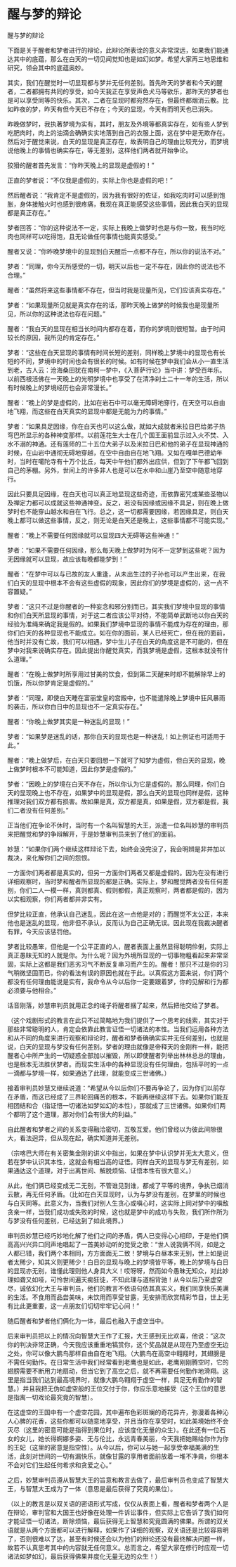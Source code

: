 # 醒与梦的辩论

醒与梦的辩论

下面是关于醒者和梦者进行的辩论，此辩论所表诠的意义非常深远，如果我们能通达其中的底蕴，那么在白天的一切见闻觉知也是如幻如梦。希望大家再三地思维和研究，领会其中的底蕴奥妙。

其实，我们在醒觉时一切显现都与梦并无任何差别。首先昨天的梦者和今天的醒者，二者都拥有共同的享受，如今天我正在享受声色犬马等欲乐，那昨天的梦者也是可以享受同等的快乐。其次，二者在显现时都宛然存在，但最终都烟消云散。比如昨夜的梦，昨天有但今天已不存在；今天的显现，今天有而明天也已消失。

昨晚做梦时，我执著梦境为实有，其时，朋友及外境等都真实存在，如有些人梦到吃肥肉时，肉上的油滴会确确实实地落到自己的衣服上面，这在梦中是无欺存在。然后对于醒觉来说，白天的显现是真正存在，故表明自己的理由比较充分，而梦境说他晚上的事情也确实存在，等无差别，这样他们两者就开始争论。

狡猾的醒者首先发言：“你昨天晚上的显现是虚假的！”

正直的梦者说：“不仅我是虚假的，实际上你也是虚假的吧！”

然后醒者说：“我肯定不是虚假的，因为我有很好的佐证，如我吃肉时可以感到饱胀，身体接触火时也感到很疼痛，我现在真正能感受这些事情，因此我白天的显现都是真正存在。”

梦者回答：“你的这种说法不一定，实际上我晚上做梦时也是与你一致，我当时吃肉也同样可以吃得饱，且无论做任何事情也能真实感受。”

醒者又说：“你昨晚梦境中的显现到白天醒后一点都不存在，所以你的说法不对。”

梦者：“同理，你今天所感受的一切，明天以后也一定不存在，因此你的说法也不合理。”

醒者：“虽然将来这些事情都不存在，但当时我是现量所见，它们应该真实存在。”

梦者：“如果现量所见就是真实存在的话，那昨天晚上做梦的时候我也是现量所见，所以你的这种说法也存在问题。”

醒者：“我白天的显现在相当长时间内都存在着，而你的梦境则很短暂。由于时间较长的原因，我所见的肯定存在。”

梦者：“这些在白天显现的事情有时间长短的差别，同样晚上梦境中的显现也有长短的不同，梦境中的时间也会有很长的时候。如有时候在梦中我们会从小一直生活到老，古人云：沧海桑田犹在南柯一梦中，《入菩萨行论》当中讲：梦受百年乐。以前西根活佛在一天晚上的光明梦境中也享受了在清净刹土二十一年的生活，所以有时候晚上的梦境经历也会非常漫长。”

醒者：“晚上的梦是虚假的，比如在岩石中可以毫无障碍地穿行，在天空可以自由地飞翔，而这些在白天真实的显现中都是无能为力的事情。”

梦者：“如果具足因缘，你在白天也可以这么做，就如大成就者米拉日巴给弟子热穹巴所显示的各种神变那样。以前莲花生大士在几个国王面前显示过入火不焚、入水不溺的神通。还有莲师的二十五位大弟子以及米拉日巴和他的弟子在显现神通的时候，在山岩中通彻无碍地穿越，在空中自由自在地飞翔。又如在嘎单巴德幼年时，当时在噶陀寺有十万个比丘，每天中午他们都外出应供，但到了下午都飞回到自己的茅棚。另外，世间上的许多非人也是可以在水中和山崖乃至空中随意地穿行。

因此只要具足因缘，在白天也可以真正地显现这些奇迹，而依靠密咒或某些圣物以及禅定力都可以成就这些神通神变。反之，若没有因缘或因缘不具足，则在晚上做梦时也不能穿山越水和自在飞行。总之，这一切都需要因缘，若因缘具足，则白天晚上都可以做这些事情，反之，则无论是白天还是晚上，这些事情都不可能实现。”

醒者：“晚上不需要任何因缘就可以显现四大无碍等这些神通！”

梦者：“如果不需要任何因缘，那么每天晚上做梦时为何不一定梦到这些呢？因为无因缘就可以显现，故应该每晚都能梦到！”

醒者：“在梦中可以与已故的友人重逢，从未出生过的子孙也可以产生出来，在我们白天的显现中根本不会有这些虚假的现象，因此你们的梦境是虚假的，这一点不容置疑。”

梦者：“这只不过是你醒者的一种妄念和邪分别而已，其实我们梦境中显现的事情和你们白天所显现的事情，对于这二者应该公平对待，不能简单武断地以你白天的经验为准绳来确定我是假的。如果我们梦境中显现的事情不能成为存在的理由，那你们白天的各种显现也不能成立。如在你的面前，某人已经死亡，但在我的面前，他当时并没有亡故，我们可以相遇，梦中生儿子在白天的角度这是不可能的，但在梦中对我来说确实存在。因此提出你醒觉真实，而我梦境是虚假，这根本就没有什么道理。”

醒者：“在晚上做梦时所享用过甘美的饮食，但到第二天醒来时却不能解除早上的饥饿，所以你梦肯定是虚假的。”

梦者：“同理，即使白天睡在富丽堂皇的宫殿中，也不能遣除晚上梦境中狂风暴雨的袭击，所以你白日中的显现也不一定真实存在。”

醒者：“你晚上做梦其实是一种迷乱的显现！”

梦者：“如果梦是迷乱的话，那你白天的显现也是一种迷乱！如上例证也可适用于此。”

醒者：“晚上做梦后，在白天只要回想一下就可了知梦为虚假，但白天的显现，晚上做梦时根本不可能知道，因此你梦是虚假的。”

梦者：“因晚上的梦境在白天不存在，所以你认为它是虚假的。那么同理，你们白天的显现晚上也不存在，如果梦中的显现是假，那么白天的显现也同样是假，这种推理对我们双方都有损害。故如果是真，双方都是真，如果是假，双方都是假，我们二者没有任何差别。”

正当他们在争论不休时，当时有一个名叫智慧的大王，派遣一位名叫妙慧的审判员来把醒觉和梦的争辩解开，于是妙慧审判员来到了他们的面前。

妙慧：“如果你们两个继续这样辩论下去，始终会没完没了，我会明辨是非并加以裁决，来化解你们之间的怨恨。

一方面你们两者都是真实的，但另一方面你们两者又都是虚假的。因为在没有进行详细观察时，当时梦和醒者所显现的都是正确。实际上，梦和醒觉两者没有任何差别，你们二人一模一样，真则都真、假则都假，真正观察时，两者都是假的，因为以实相观察，你们两者都并非实有。

但梦比较正直，他承认自己迷乱，因此在这一点他是对的；而醒觉不太公正，本来他也是迷乱的显现，他非但不承认，反而认为自己正确无误。因此现在我裁决醒者有罪，今天应该惩罚他。

梦者比较愚笨，但他是一个公平正直的人，醒者表面上虽然显得聪明伶俐，实际上真正愚昧无知的人就是你。为什么呢？因为外境所显现的一切事物粗看起来非常坚固，实际上这都是我们恶劣习气不断反复串习而产生的。醒者！那只不过是你的习气稍微坚固而已，你的看法有误的原因也就在于此。以真假这方面来说，你们两个都没有任何理由能说是实有，我命令从今以后你一定要跟着梦，你的见解和行为都必须要与他相合。”

话音刚落，妙慧审判员就用正念的绳子将醒者捆了起来，然后把他交给了梦者。

（这个戏剧形式的教言在此只不过简略地为我们提供了一个思考的线索，其实对于那些非常聪明的人，肯定会依靠此教言证悟一切诸法的本性。当我们运用各种方法和从不同的角度来进行观察和辩论时，醒者和梦者确确实实并无任何差别，也就是说，白天的显现与梦没有任何差别。梦者的理由就像是帝释天的金刚杵一样，能把醒者心中所产生的一切疑惑全部加以摧毁，所以即使醒者列举出林林总总的理由，也是根本无法胜伏梦者。而现实生活中的各种显现没有任何理由，包括平时的一点一滴都与梦境一样，如果通达了此理，就能变成三世诸佛。）

接着审判员妙慧又继续说道：“希望从今以后你们不要再争论了，因为你们以前存在矛盾，而这已经成了三界轮回痛苦的根本，不能再继续这样下去。如果你们能互相团结和合（指证悟一切诸法如梦如幻的本性），那就成了三世诸佛。如果你们两个都明了这个道理，那对你们会有很大的利益。”

自此醒者和梦者之间的关系变得融洽密切，互敬互爱。他们曾经以为彼此间隙很大，看法迥异，但从现在起，确实知道并无差别。

（宗喀巴大师在有关密集金刚的讲义中指出，如果在梦中认识梦并无太大意义，但若在梦中认识其本性，这就会有相当高的证悟。同样白天的显现与梦无有差别，如果通达这个道理，对于出离世间、解脱烦恼、证悟本性有很大意义。）

从此，他们俩已经变成无二无别，不管谁见到谁，都成了平等的境界，争执已烟消云散，再无任何矛盾。（比如在白天显现时，认为与梦没有差别，在梦里的时候也与白天同等。此意义为，当我们对别人生贪心或嗔心时，这实际上同对梦中的嗔敌贪亲一样，当我们成功或失败的时候，这也就是梦中的成功与失败，我们所作所为与梦没有任何差别，已经达到了如此境界。）

审判员妙慧已经巧妙地化解了他们之间的矛盾，俩人已变得心心相印，于是他们俩高高兴兴异口同声地唱起了一首美妙动听的觉受之歌：“世人说我俩不同，如是之人都已错，我们两个本相同，方方面面无二致！梦境与白昼本来无别，世上如是说者太稀少，知其义则更稀少！白日的显现与晚上的梦境皆平等，晚上的梦境与白日的显现亦无别，谁懂此理则他人身具大义！哎呀呀，然而如今愚昧无知众，对此妙理如聋又如哑，可怜世间遍天痴狂徒，不知此理与道相背驰！从今以后乃至虚空尽，诚依幻化大王与审判员，他们的教言不依语句依其真实义，我们同享快乐美满的生活。不食用而品尝美味，未饮用而享受甘露，无安排而欣赏精彩节目，世上无有比此更重要，这一点朋友们切切牢牢记心间！”

随后醒者和梦者他们俩化为一体，最后也融入于虚空当中。

后来审判员把以上的情况向智慧大王作了汇报，大王感到无比欢喜，他说：“这次你的判决非常正确，今天我应该重重地犒赏你，这个奖品就是从现在乃至虚空无边之处，你可以像大鹏鸟那样自由自在地飞翔。（大鹏鸟在高空中翱翔时，其翅膀是不需任何勤作。在日常生活中我们经常看到老鹰也是如此，老鹰刚刚腾空时，它的翅膀需要不断用力地扇动，但当它到了高空之后，就不再需要任何勤作地滑翔。这里是指当我们达到最高境界时，就像大鹏鸟翱翔于虚空一样，具足无有勤作的智慧。）并且我把无伪如虚空般的王位交付于你，你应乐意地接受（这个王位的意思是指离一切戏论最究竟的智慧）。

在这虚空的王国中有一个虚空花园，其中遍布色彩斑斓的奇花异卉，弥漫着各种沁人心脾的花香，这些你都可以随意地享受，并且当你在享受时，如此美境始终不会灭尽（这里的密意可能是指得到果位时，应该度化无量的众生）。在此还有一位石女的女儿，她长得婀娜多姿、无与伦比，永远青春美丽，今天我把她赐给你作为你的王妃（这里的密意是指空性）。从今以后，你可以与她一起享受幸福美满的生活，此刻对世间的一切有漏快乐，就像甘露的享用者面前放着一堆不净粪，你根本不会对它们生起任何希求和贪爱之心。”

之后，妙慧审判员遵从智慧大王的旨意和教言去做了，最后审判员也变成了智慧大王，与智慧大王成为了一体（意思是最后获得了究竟的果位）。

（以上的教言是以双关语的密语形式写成，仅仅从表面上看，醒者和梦者两个人是在辩论，审判官和大国王也好像在处理一件诉讼事件，但实际上它告诉了我们如何才能证悟一切诸法，断除烦恼，最后获得无上智慧和究竟圆满的佛果。所谓的双关语就是从两个方面都可以进行解释，如果作了详细的观察，双关语还是比较容易明了，否则很难以了达，甚至有时候还会以为他们的辩论还没有最终解决问题一样，故若不认真思考其中的内容就无任何意义。总而言之，希望大家在修行时应观一切诸法如梦如幻，最后获得佛果并度化无量无边的众生！）

